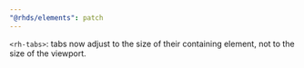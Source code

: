 ```yaml
---
"@rhds/elements": patch
---
```


`<rh-tabs>`: tabs now adjust to the size of their containing element, not to the size of the viewport.
